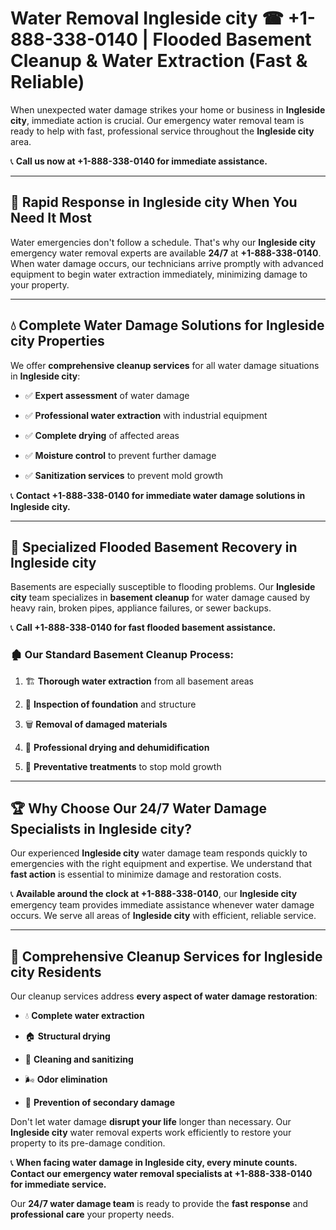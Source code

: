 # Water Removal Ingleside city ☎ +1-888-338-0140 | Flooded Basement Cleanup & Water Extraction (Fast & Reliable)

When unexpected water damage strikes your home or business in **Ingleside city**, immediate action is crucial. Our emergency water removal team is ready to help with fast, professional service throughout the **Ingleside city** area. 

📞 **Call us now at +1-888-338-0140 for immediate assistance.**
---
## 🚀 Rapid Response in Ingleside city When You Need It Most
Water emergencies don't follow a schedule. That's why our **Ingleside city** emergency water removal experts are available **24/7** at **+1-888-338-0140**. When water damage occurs, our technicians arrive promptly with advanced equipment to begin water extraction immediately, minimizing damage to your property.
---
## 💧 Complete Water Damage Solutions for Ingleside city Properties
We offer **comprehensive cleanup services** for all water damage situations in **Ingleside city**:
- ✅ **Expert assessment** of water damage  
- ✅ **Professional water extraction** with industrial equipment  
- ✅ **Complete drying** of affected areas  
- ✅ **Moisture control** to prevent further damage  
- ✅ **Sanitization services** to prevent mold growth  
📞 **Contact +1-888-338-0140 for immediate water damage solutions in Ingleside city.**
---
## 🌊 Specialized Flooded Basement Recovery in Ingleside city
Basements are especially susceptible to flooding problems. Our **Ingleside city** team specializes in **basement cleanup** for water damage caused by heavy rain, broken pipes, appliance failures, or sewer backups. 
📞 **Call +1-888-338-0140 for fast flooded basement assistance.**
### 🏚️ Our Standard Basement Cleanup Process:
1. 🏗️ **Thorough water extraction** from all basement areas  
2. 🔎 **Inspection of foundation** and structure  
3. 🗑️ **Removal of damaged materials**  
4. 💨 **Professional drying and dehumidification**  
5. 🚫 **Preventative treatments** to stop mold growth  
---
## 🏆 Why Choose Our 24/7 Water Damage Specialists in Ingleside city?
Our experienced **Ingleside city** water damage team responds quickly to emergencies with the right equipment and expertise. We understand that **fast action** is essential to minimize damage and restoration costs.
📞 **Available around the clock at +1-888-338-0140**, our **Ingleside city** emergency team provides immediate assistance whenever water damage occurs. We serve all areas of **Ingleside city** with efficient, reliable service.
---
## 🧹 Comprehensive Cleanup Services for Ingleside city Residents
Our cleanup services address **every aspect of water damage restoration**:
- 💧 **Complete water extraction**  
- 🏠 **Structural drying**  
- 🧼 **Cleaning and sanitizing**  
- 🌬️ **Odor elimination**  
- 🚫 **Prevention of secondary damage**  
Don't let water damage **disrupt your life** longer than necessary. Our **Ingleside city** water removal experts work efficiently to restore your property to its pre-damage condition.
📞 **When facing water damage in Ingleside city, every minute counts. Contact our emergency water removal specialists at +1-888-338-0140 for immediate service.**
Our **24/7 water damage team** is ready to provide the **fast response** and **professional care** your property needs.
